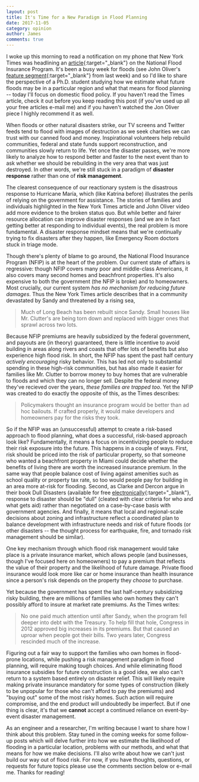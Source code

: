 ```yaml
---
layout: post
title: It's Time for a New Paradigm in Flood Planning
date: 2017-11-05
category: opinion
author: James
comments: true
---
```


I woke up this morning to read a notification on my phone that New York Times was headlining an [article](https://www.nytimes.com/2017/11/04/business/a-broke-and-broken-flood-insurance-program.html){:target="_blank"} on the National Flood Insurance Program.
It's been a busy week for floods (see John Oliver's [feature segment](https://www.youtube.com/watch?v=pf1t7cs9dkc){:target="_blank"} from last week) and so I'd like to share the perspective of a Ph.D. student studying how we estimate what future floods may be in a particular region and what that means for flood planning -- today I'll focus on domestic flood policy.
If you haven't read the Times article, check it out before you keep reading this post (if you've used up all your free articles e-mail me) and if you haven't watched the Jon Oliver piece I highly recommend it as well.

When floods or other natural disasters strike, our TV screens and Twitter feeds tend to flood with images of destruction as we seek charities we can trust with our canned food and money.
Inspirational volunteers help rebuild communities, federal and state funds support reconstruction, and communities slowly return to life.
Yet once the disaster passes, we're more likely to analyze how to respond better and faster to the next event than to ask whether we should be rebuilding in the very area that was just destroyed.
In other words, we're still stuck in a paradigm of **disaster response** rather than one of **risk management**.

The clearest consequence of our reactionary system is the disastrous response to Hurricane María, which (like Katrina before) illustrates the perils of relying on the government for assistance.
The stories of families and individuals highlighted in the New York Times article and John Oliver video add more evidence to the broken status quo.
But while better and fairer resource allocation can improve disaster responses (and we are in fact getting better at responding to individual events), the real problem is more fundamental.
A disaster response mindset means that we're continually trying to fix disasters after they happen, like Emergency Room doctors stuck in triage mode.

Though there's plenty of blame to go around, the National Flood Insurance Program (NFIP) is at the heart of the problem.
Our current state of affairs is regressive: though NFIP covers many poor and middle-class Americans, it also covers many second homes and beachfront properties.
It's also expensive to both the government (the NFIP is broke) and to homeowners.
Most crucially, our current system _has no mechanism for reducing future damages_.
Thus the New York Times article describes that in a community devastated by Sandy and threatened by a rising sea,

> Much of Long Beach has been rebuilt since Sandy. Small houses like Mr. Clutter's are being torn down and replaced with bigger ones that sprawl across two lots.

Because NFIP premiums are heavily subsidized by the federal government, and payouts are (in theory) guaranteed, there is little incentive to avoid building in areas along rivers and coasts that offer lots of benefits but also experience high flood risk.
In short, the NFIP has spent the past half century _actively encouraging_ risky behavior.
This has led not only to substantial spending in these high-risk communities, but has also made it easier for families like Mr. Clutter to borrow money to buy homes that are vulnerable to floods and which they can no longer sell.
Despite the federal money they've recieved over the years, _these families are trapped too_.
Yet the NFIP was created to do exactly the opposite of this, as the Times describes:

> Policymakers thought an insurance program would be better than ad hoc bailouts. If crafted properly, it would make developers and homeowners pay for the risks they took.

So if the NFIP was an (unsuccessful) attempt to create a risk-based approach to flood planning, what does a successful, risk-based approach look like?
Fundamentally, it means a focus on incentivizing people to reduce their risk exposure into the future.
This happens in a couple of ways.
First, risk should be priced into the risk of particular property, so that someone who wanted a beachfront property in Miami could decide whether the  benefits of living there are worth the increased insurance premium.
In the same way that people balance cost of living against amenities such as school quality or property tax rate, so too would people pay for building in an area more at-risk for flooding.
Second, as Clarke and Dercon argue in their book Dull Disasters (available for free [electronically]((http://documents.worldbank.org/curated/en/962821468836117709/Dull-disasters-How-planning-ahead-will-make-a-difference)){:target="_blank"}, response to disaster should be "dull" (cleated with clear criteria for who and what gets aid) rather than negotiated on a case-by-case basis with government agencies.
And finally, it means that local and regional-scale decisions about zoning and infrastructure reflect a coordinated plan to balance development with infrastructure needs and risk of future floods (or other disasters -- the thought process for earthquake, fire, and tornado risk management should be similar).

One key mechanism through which flood risk management would take place is a private insurance market, which allows people (and businesses, though I've focused here on homeowners) to pay a premium that reflects the value of their property and the likelihood of future damage.
Private flood insurance would look more like car or home insurance than health insurance since a person's risk depends on the property they _choose_ to purchase.

Yet because the government has spent the last half-century subsidizing risky building, there are millions of families who own homes they can't possibly afford to insure at market rate premiums.
As the Times writes:

> No one paid much attention until after Sandy, when the program fell deeper into debt with the Treasury. To help fill that hole, Congress in 2012 approved big increases in its premiums. But that caused an uproar when people got their bills. Two years later, Congress rescinded much of the increase.

Figuring out a fair way to support the families who own homes in flood-prone locations, while pushing a risk management paradigm in flood planning, will require making tough choices.
And while eliminating flood insurance subsidies for future construction is a good idea, we also can't return to a system based entirely on disaster relief.
This will likely require making private insurance mandatory for some types of construction (likely to be unpopular for those who can't afford to pay the premiums) and "buying out" some of the most risky homes.
Such action will require compromise, and the end product will undoubtedly be imperfect.
But if one thing is clear, it's that we **cannot** accept a continued reliance on event-by-event disaster management.

As an engineer and a researcher, I'm writing because I want to share how I think about this problem.
Stay tuned in the coming weeks for some follow-up posts which will delve further into how we estimate the likelihood of flooding in a particular location, problems with our methods, and what that means for how we make decisions.
I'll also write about how we can't just build our way out of flood risk.
For now, if you have thoughts, questions, or requests for future topics please use the comments section below or e-mail me.
Thanks for reading!
